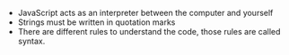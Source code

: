  - JavaScript acts as an interpreter between the computer and yourself
 - Strings must be written in quotation marks
 - There are different rules to understand the code, those rules are called syntax.